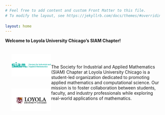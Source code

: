 ```yaml
---
# Feel free to add content and custom Front Matter to this file.
# To modify the layout, see https://jekyllrb.com/docs/themes/#overriding-theme-defaults

layout: home
---
```


**Welcome to Loyola University Chicago’s SIAM Chapter!**

<div style="display: flex; align-items: center;">
  <div style="display: block; padding-right: 20px;">
    <img src="/assets/teal-siamlogo.png" width="800" style="padding: 20px; display: block;">
    <img src="/assets/loyola_logo.jpg" width="800" style="padding: 20px; display: block;">
  </div>
  <div>
    <p> The Society for Industrial and Applied Mathematics (SIAM) Chapter at Loyola University Chicago is a student-led organization dedicated to promoting applied mathematics and computational science. Our mission is to foster collaboration between students, faculty, and industry professionals while exploring real-world applications of mathematics.


